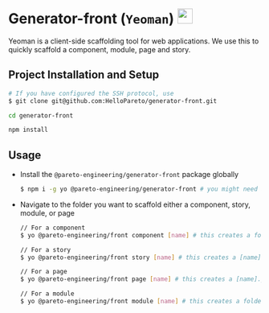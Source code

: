 # Generator-front (`Yeoman`) <code><img height="30" src="https://avatars.githubusercontent.com/u/1714870?s=200&v=4"></code>

Yeoman is a client-side scaffolding tool for web applications. We use this to quickly scaffold a component, module, page and story.

## Project Installation and Setup

```sh
# If you have configured the SSH protocol, use
$ git clone git@github.com:HelloPareto/generator-front.git

cd generator-front

npm install
```

## Usage
* Install the `@pareto-engineering/generator-front` package globally
    ```sh
    $ npm i -g yo @pareto-engineering/generator-front # you might need an older version of yo
    ```


* Navigate to the folder you want to scaffold either a component, story, module, or page
    ```sh
    // For a component
    $ yo @pareto-engineering/front component [name] # this creates a folder with [name] as it's name with three files in it --> [name].jsx, index.js, styles.scss

    // For a story
    $ yo @pareto-engineering/front story [name] # this creates a [name].stories.jsx file --> A story captures the rendered state of a UI component and describes all the states a component can support

    // For a page
    $ yo @pareto-engineering/front page [name] # this creates a [name].jsx file

    // For a module
    $ yo @pareto-engineering/front module [name] # this creates a folder with [name] as it's name. The folder has urls.js and routes.js files, component and pages folders both having an index.js file
    ```
